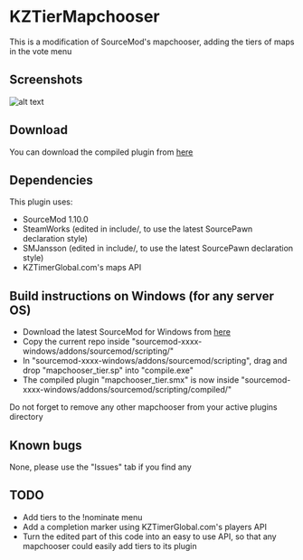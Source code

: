 # KZTierMapchooser
This is a modification of SourceMod's mapchooser, adding the tiers of maps in the vote menu

## Screenshots
![alt text](https://github.com/Kidev/KZTierMapchooser/raw/master/screenshots/votemap.jpg "Vote menu with tiers")

## Download
You can download the compiled plugin from [here](https://raw.githubusercontent.com/Kidev/KZTierMapchooser/master/compiled/mapchooser_tier.smx)

## Dependencies
This plugin uses:
- SourceMod 1.10.0
- SteamWorks (edited in include/, to use the latest SourcePawn declaration style)
- SMJansson (edited in include/, to use the latest SourcePawn declaration style)
- KZTimerGlobal.com's maps API

## Build instructions on Windows (for any server OS)
- Download the latest SourceMod for Windows from [here](https://www.sourcemod.net/downloads.php?branch=stable)
- Copy the current repo inside "sourcemod-xxxx-windows/addons/sourcemod/scripting/"
- In "sourcemod-xxxx-windows/addons/sourcemod/scripting", drag and drop "mapchooser_tier.sp" into "compile.exe"
- The compiled plugin "mapchooser_tier.smx" is now inside "sourcemod-xxxx-windows/addons/sourcemod/scripting/compiled/"

Do not forget to remove any other mapchooser from your active plugins directory

## Known bugs
None, please use the "Issues" tab if you find any

## TODO
- Add tiers to the !nominate menu
- Add a completion marker using KZTimerGlobal.com's players API
- Turn the edited part of this code into an easy to use API, so that any mapchooser could easily add tiers to its plugin
